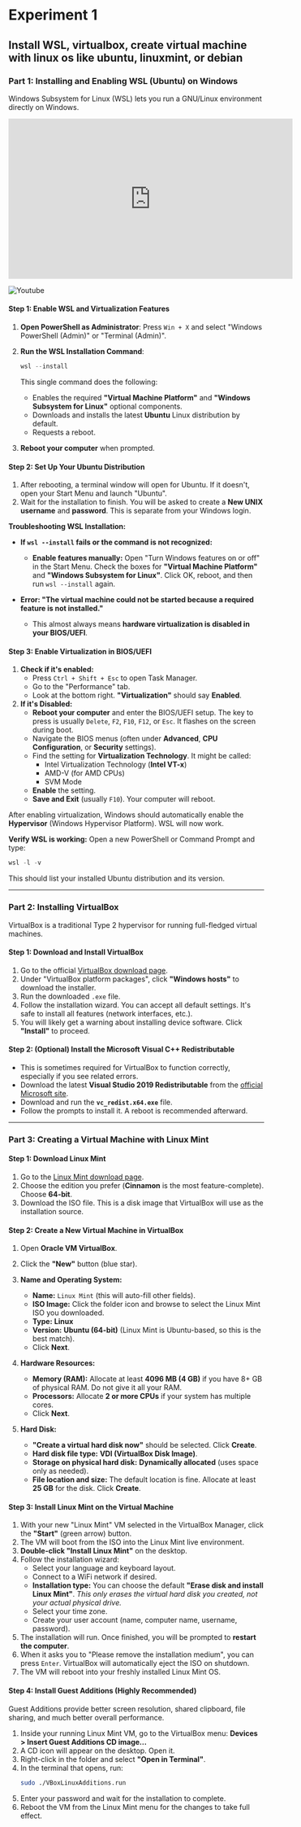 # Experiment 1 

## Install WSL, virtualbox, create virtual machine with linux os like ubuntu, linuxmint, or debian

### **Part 1: Installing and Enabling WSL (Ubuntu) on Windows**

Windows Subsystem for Linux (WSL) lets you run a GNU/Linux environment directly on Windows.


<iframe
  width="560"
  height="315"
  src="https://www.youtube-nocookie.com/embed/KZCNLvRnHc0"
  title="YouTube video player"
  frameborder="0"
  allow="accelerometer; autoplay; clipboard-write; encrypted-media; gyroscope; picture-in-picture; web-share"
  allowfullscreen>
</iframe>


![Youtube](https://youtu.be/KZCNLvRnHc0)


#### **Step 1: Enable WSL and Virtualization Features**
1.  **Open PowerShell as Administrator**: Press `Win + X` and select "Windows PowerShell (Admin)" or "Terminal (Admin)".
2.  **Run the WSL Installation Command**:
    ```powershell
    wsl --install
    ```
    This single command does the following:
    *   Enables the required **"Virtual Machine Platform"** and **"Windows Subsystem for Linux"** optional components.
    *   Downloads and installs the latest **Ubuntu** Linux distribution by default.
    *   Requests a reboot.

3.  **Reboot your computer** when prompted.

#### **Step 2: Set Up Your Ubuntu Distribution**
1.  After rebooting, a terminal window will open for Ubuntu. If it doesn't, open your Start Menu and launch "Ubuntu".
2.  Wait for the installation to finish. You will be asked to create a **New UNIX username** and **password**. This is separate from your Windows login.

**Troubleshooting WSL Installation:**

*   **If `wsl --install` fails or the command is not recognized:**
    *   **Enable features manually:** Open "Turn Windows features on or off" in the Start Menu. Check the boxes for **"Virtual Machine Platform"** and **"Windows Subsystem for Linux"**. Click OK, reboot, and then run `wsl --install` again.

*   **Error: "The virtual machine could not be started because a required feature is not installed."**
    *   This almost always means **hardware virtualization is disabled in your BIOS/UEFI**.

#### **Step 3: Enable Virtualization in BIOS/UEFI**
1.  **Check if it's enabled:**
    *   Press `Ctrl + Shift + Esc` to open Task Manager.
    *   Go to the "Performance" tab.
    *   Look at the bottom right. **"Virtualization"** should say **Enabled**.
2.  **If it's Disabled:**
    *   **Reboot your computer** and enter the BIOS/UEFI setup. The key to press is usually `Delete`, `F2`, `F10`, `F12`, or `Esc`. It flashes on the screen during boot.
    *   Navigate the BIOS menus (often under **Advanced**, **CPU Configuration**, or **Security** settings).
    *   Find the setting for **Virtualization Technology**. It might be called:
        *   Intel Virtualization Technology (**Intel VT-x**)
        *   AMD-V (for AMD CPUs)
        *   SVM Mode
    *   **Enable** the setting.
    *   **Save and Exit** (usually `F10`). Your computer will reboot.

After enabling virtualization, Windows should automatically enable the **Hypervisor** (Windows Hypervisor Platform). WSL will now work.

**Verify WSL is working:** Open a new PowerShell or Command Prompt and type:
```powershell
wsl -l -v
```
This should list your installed Ubuntu distribution and its version.

---

### **Part 2: Installing VirtualBox**

VirtualBox is a traditional Type 2 hypervisor for running full-fledged virtual machines.

#### **Step 1: Download and Install VirtualBox**
1.  Go to the official [VirtualBox download page](https://www.virtualbox.org/wiki/Downloads).
2.  Under "VirtualBox platform packages", click **"Windows hosts"** to download the installer.
3.  Run the downloaded `.exe` file.
4.  Follow the installation wizard. You can accept all default settings. It's safe to install all features (network interfaces, etc.).
5.  You will likely get a warning about installing device software. Click **"Install"** to proceed.

#### **Step 2: (Optional) Install the Microsoft Visual C++ Redistributable**
*   This is sometimes required for VirtualBox to function correctly, especially if you see related errors.
*   Download the latest **Visual Studio 2019 Redistributable** from the [official Microsoft site](https://learn.microsoft.com/en-US/cpp/windows/latest-supported-vc-redist?view=msvc-170).
*   Download and run the **`vc_redist.x64.exe`** file.
*   Follow the prompts to install it. A reboot is recommended afterward.

---

### **Part 3: Creating a Virtual Machine with Linux Mint**

#### **Step 1: Download Linux Mint**
1.  Go to the [Linux Mint download page](https://linuxmint.com/download.php).
2.  Choose the edition you prefer (**Cinnamon** is the most feature-complete). Choose **64-bit**.
3.  Download the ISO file. This is a disk image that VirtualBox will use as the installation source.

#### **Step 2: Create a New Virtual Machine in VirtualBox**
1.  Open **Oracle VM VirtualBox**.
2.  Click the **"New"** button (blue star).
3.  **Name and Operating System:**
    *   **Name:** `Linux Mint` (this will auto-fill other fields).
    *   **ISO Image:** Click the folder icon and browse to select the Linux Mint ISO you downloaded.
    *   **Type:** **Linux**
    *   **Version:** **Ubuntu (64-bit)** (Linux Mint is Ubuntu-based, so this is the best match).
    *   Click **Next**.

4.  **Hardware Resources:**
    *   **Memory (RAM):** Allocate at least **4096 MB (4 GB)** if you have 8+ GB of physical RAM. Do not give it all your RAM.
    *   **Processors:** Allocate **2 or more CPUs** if your system has multiple cores.
    *   Click **Next**.

5.  **Hard Disk:**
    *   **"Create a virtual hard disk now"** should be selected. Click **Create**.
    *   **Hard disk file type:** **VDI (VirtualBox Disk Image)**.
    *   **Storage on physical hard disk:** **Dynamically allocated** (uses space only as needed).
    *   **File location and size:** The default location is fine. Allocate at least **25 GB** for the disk. Click **Create**.

#### **Step 3: Install Linux Mint on the Virtual Machine**
1.  With your new "Linux Mint" VM selected in the VirtualBox Manager, click the **"Start"** (green arrow) button.
2.  The VM will boot from the ISO into the Linux Mint live environment.
3.  **Double-click "Install Linux Mint"** on the desktop.
4.  Follow the installation wizard:
    *   Select your language and keyboard layout.
    *   Connect to a WiFi network if desired.
    *   **Installation type:** You can choose the default **"Erase disk and install Linux Mint"**. *This only erases the virtual hard disk you created, not your actual physical drive.*
    *   Select your time zone.
    *   Create your user account (name, computer name, username, password).
5.  The installation will run. Once finished, you will be prompted to **restart the computer**.
6.  When it asks you to "Please remove the installation medium", you can press `Enter`. VirtualBox will automatically eject the ISO on shutdown.
7.  The VM will reboot into your freshly installed Linux Mint OS.

#### **Step 4: Install Guest Additions (Highly Recommended)**
Guest Additions provide better screen resolution, shared clipboard, file sharing, and much better overall performance.
1.  Inside your running Linux Mint VM, go to the VirtualBox menu: **Devices > Insert Guest Additions CD image...**
2.  A CD icon will appear on the desktop. Open it.
3.  Right-click in the folder and select **"Open in Terminal"**.
4.  In the terminal that opens, run:
    ```bash
    sudo ./VBoxLinuxAdditions.run
    ```
5.  Enter your password and wait for the installation to complete.
6.  Reboot the VM from the Linux Mint menu for the changes to take full effect.
